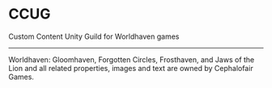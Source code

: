 # CCUG
Custom Content Unity Guild for Worldhaven games
___
Worldhaven: Gloomhaven, Forgotten Circles, Frosthaven, and Jaws of the Lion and all related properties, images and text are owned by Cephalofair Games.
